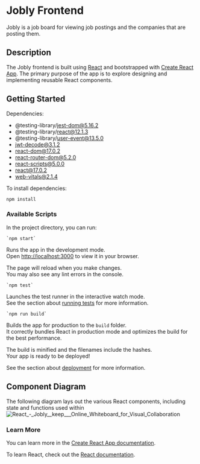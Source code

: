 # Jobly Frontend
Jobly is a job board for viewing job postings and the companies that are posting them. 

## Description
The Jobly frontend is built using [React](https://reactjs.org/) and bootstrapped with [Create React App](https://github.com/facebook/create-react-app). The primary purpose of the app is to explore designing and implementing reusable React components.

## Getting Started
Dependencies:
* @testing-library/jest-dom@5.16.2
* @testing-library/react@12.1.3
* @testing-library/user-event@13.5.0
* jwt-decode@3.1.2
* react-dom@17.0.2
* react-router-dom@5.2.0
* react-scripts@5.0.0
* react@17.0.2
* web-vitals@2.1.4

To install dependencies:

    npm install

### Available Scripts

In the project directory, you can run:

    `npm start`

Runs the app in the development mode.\
Open [http://localhost:3000](http://localhost:3000) to view it in your browser.

The page will reload when you make changes.\
You may also see any lint errors in the console.

    `npm test`

Launches the test runner in the interactive watch mode.\
See the section about [running tests](https://facebook.github.io/create-react-app/docs/running-tests) for more information.

    `npm run build`

Builds the app for production to the `build` folder.\
It correctly bundles React in production mode and optimizes the build for the best performance.

The build is minified and the filenames include the hashes.\
Your app is ready to be deployed!

See the section about [deployment](https://facebook.github.io/create-react-app/docs/deployment) for more information.

    


## Component Diagram
The following diagram lays out the various React components, including state and functions used within
![React_-_Jobly__keep___Online_Whiteboard_for_Visual_Collaboration](https://user-images.githubusercontent.com/51941197/168175613-65818aae-30cb-4ac2-a2b6-158db469aac5.png)


### Learn More

You can learn more in the [Create React App documentation](https://facebook.github.io/create-react-app/docs/getting-started).

To learn React, check out the [React documentation](https://reactjs.org/).

